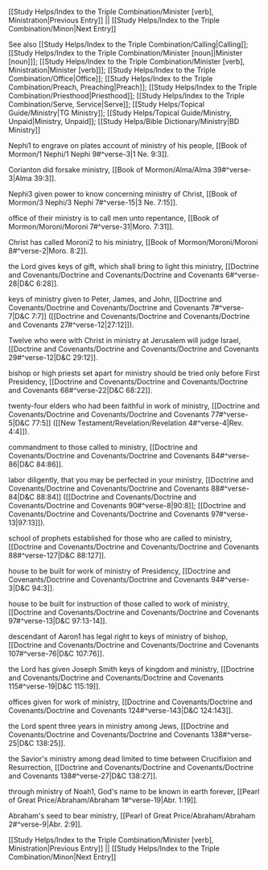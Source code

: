 [[Study Helps/Index to the Triple Combination/Minister [verb], Ministration|Previous Entry]]  ||  [[Study Helps/Index to the Triple Combination/Minon|Next Entry]]

 See also [[Study Helps/Index to the Triple Combination/Calling|Calling]]; [[Study Helps/Index to the Triple Combination/Minister [noun]|Minister [noun]]]; [[Study Helps/Index to the Triple Combination/Minister [verb], Ministration|Minister [verb]]]; [[Study Helps/Index to the Triple Combination/Office|Office]]; [[Study Helps/Index to the Triple Combination/Preach, Preaching|Preach]]; [[Study Helps/Index to the Triple Combination/Priesthood|Priesthood]]; [[Study Helps/Index to the Triple Combination/Serve, Service|Serve]]; [[Study Helps/Topical Guide/Ministry|TG Ministry]]; [[Study Helps/Topical Guide/Ministry, Unpaid|Ministry, Unpaid]]; [[Study Helps/Bible Dictionary/Ministry|BD Ministry]]

 Nephi1 to engrave on plates account of ministry of his people, [[Book of Mormon/1 Nephi/1 Nephi 9#^verse-3|1 Ne. 9:3]].

 Corianton did forsake ministry, [[Book of Mormon/Alma/Alma 39#^verse-3|Alma 39:3]].

 Nephi3 given power to know concerning ministry of Christ, [[Book of Mormon/3 Nephi/3 Nephi 7#^verse-15|3 Ne. 7:15]].

 office of their ministry is to call men unto repentance, [[Book of Mormon/Moroni/Moroni 7#^verse-31|Moro. 7:31]].

 Christ has called Moroni2 to his ministry, [[Book of Mormon/Moroni/Moroni 8#^verse-2|Moro. 8:2]].

 the Lord gives keys of gift, which shall bring to light this ministry, [[Doctrine and Covenants/Doctrine and Covenants/Doctrine and Covenants 6#^verse-28|D&C 6:28]].

 keys of ministry given to Peter, James, and John, [[Doctrine and Covenants/Doctrine and Covenants/Doctrine and Covenants 7#^verse-7|D&C 7:7]] ([[Doctrine and Covenants/Doctrine and Covenants/Doctrine and Covenants 27#^verse-12|27:12]]).

 Twelve who were with Christ in ministry at Jerusalem will judge Israel, [[Doctrine and Covenants/Doctrine and Covenants/Doctrine and Covenants 29#^verse-12|D&C 29:12]].

 bishop or high priests set apart for ministry should be tried only before First Presidency, [[Doctrine and Covenants/Doctrine and Covenants/Doctrine and Covenants 68#^verse-22|D&C 68:22]].

 twenty-four elders who had been faithful in work of ministry, [[Doctrine and Covenants/Doctrine and Covenants/Doctrine and Covenants 77#^verse-5|D&C 77:5]] ([[New Testament/Revelation/Revelation 4#^verse-4|Rev. 4:4]]).

 commandment to those called to ministry, [[Doctrine and Covenants/Doctrine and Covenants/Doctrine and Covenants 84#^verse-86|D&C 84:86]].

 labor diligently, that you may be perfected in your ministry, [[Doctrine and Covenants/Doctrine and Covenants/Doctrine and Covenants 88#^verse-84|D&C 88:84]] ([[Doctrine and Covenants/Doctrine and Covenants/Doctrine and Covenants 90#^verse-8|90:8]]; [[Doctrine and Covenants/Doctrine and Covenants/Doctrine and Covenants 97#^verse-13|97:13]]).

 school of prophets established for those who are called to ministry, [[Doctrine and Covenants/Doctrine and Covenants/Doctrine and Covenants 88#^verse-127|D&C 88:127]].

 house to be built for work of ministry of Presidency, [[Doctrine and Covenants/Doctrine and Covenants/Doctrine and Covenants 94#^verse-3|D&C 94:3]].

 house to be built for instruction of those called to work of ministry, [[Doctrine and Covenants/Doctrine and Covenants/Doctrine and Covenants 97#^verse-13|D&C 97:13-14]].

 descendant of Aaron1 has legal right to keys of ministry of bishop, [[Doctrine and Covenants/Doctrine and Covenants/Doctrine and Covenants 107#^verse-76|D&C 107:76]].

 the Lord has given Joseph Smith keys of kingdom and ministry, [[Doctrine and Covenants/Doctrine and Covenants/Doctrine and Covenants 115#^verse-19|D&C 115:19]].

 offices given for work of ministry, [[Doctrine and Covenants/Doctrine and Covenants/Doctrine and Covenants 124#^verse-143|D&C 124:143]].

 the Lord spent three years in ministry among Jews, [[Doctrine and Covenants/Doctrine and Covenants/Doctrine and Covenants 138#^verse-25|D&C 138:25]].

 the Savior's ministry among dead limited to time between Crucifixion and Resurrection, [[Doctrine and Covenants/Doctrine and Covenants/Doctrine and Covenants 138#^verse-27|D&C 138:27]].

 through ministry of Noah1, God's name to be known in earth forever, [[Pearl of Great Price/Abraham/Abraham 1#^verse-19|Abr. 1:19]].

 Abraham's seed to bear ministry, [[Pearl of Great Price/Abraham/Abraham 2#^verse-9|Abr. 2:9]].

[[Study Helps/Index to the Triple Combination/Minister [verb], Ministration|Previous Entry]]  ||  [[Study Helps/Index to the Triple Combination/Minon|Next Entry]]